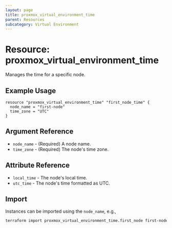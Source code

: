 ```yaml
---
layout: page
title: proxmox_virtual_environment_time
parent: Resources
subcategory: Virtual Environment
---
```


# Resource: proxmox_virtual_environment_time

Manages the time for a specific node.

## Example Usage

```hcl
resource "proxmox_virtual_environment_time" "first_node_time" {
  node_name = "first-node"
  time_zone = "UTC"
}
```

## Argument Reference

- `node_name` - (Required) A node name.
- `time_zone` - (Required) The node's time zone.

## Attribute Reference

- `local_time` - The node's local time.
- `utc_time` - The node's time formatted as UTC.

## Import

Instances can be imported using the `node_name`, e.g.,

```bash
terraform import proxmox_virtual_environment_time.first_node first-node
```
